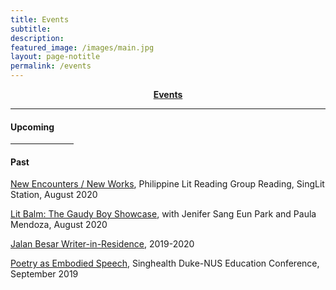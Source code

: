 ```yaml
---
title: Events
subtitle:
description:
featured_image: /images/main.jpg
layout: page-notitle
permalink: /events
---
```


<center><b><a class="subtle-link" href="#sectionevents">Events</a></b></center>

---

#### Upcoming


<hr style="width:20%">

#### <a name="sectionevents"></a>Past

[New Encounters / New Works](https://www.facebook.com/SingLitStation/videos/729452287613287), Philippine Lit Reading Group Reading, SingLit Station, August 2020

[Lit Balm: The Gaudy Boy Showcase](https://www.facebook.com/watch/?v=246145516392970), with Jenifer Sang Eun Park and Paula Mendoza, August 2020

[Jalan Besar Writer-in-Residence](https://www.singlitstation.com/residency), 2019-2020

[Poetry as Embodied Speech](https://www.academic-medicine.edu.sg/educationconference2019/symposium/health-and-the-humanities-music-arts-and-poetry), Singhealth Duke-NUS Education Conference, September 2019